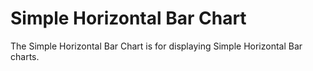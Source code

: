# Simple Horizontal Bar Chart

The Simple Horizontal Bar Chart is for displaying Simple Horizontal Bar charts.
